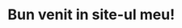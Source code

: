 <!DOCTYPE html>
<html>
<head>
<title>Bun venit!</title>
</head>
<body>
  <script>
    alert("site este facut de mine ok? ok");
  </script>
<h1>Bun venit in site-ul meu!</h1>
</body>
</html>
